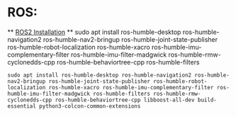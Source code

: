 # ROS:
** [ROS2 Installation](https://docs.ros.org/en/humble/Installation/Ubuntu-Install-Debs.html) **
    sudo apt install ros-humble-desktop ros-humble-navigation2 ros-humble-nav2-bringup ros-humble-joint-state-publisher ros-humble-robot-localization ros-humble-xacro ros-humble-imu-complementary-filter ros-humble-imu-filter-madgwick ros-humble-rmw-cyclonedds-cpp ros-humble-behaviortree-cpp ros-humble-filters

    sudo apt install ros-humble-desktop ros-humble-navigation2 ros-humble-nav2-bringup ros-humble-joint-state-publisher ros-humble-robot-localization ros-humble-xacro ros-humble-imu-complementary-filter ros-humble-imu-filter-madgwick ros-humble-filters ros-humble-rmw-cyclonedds-cpp ros-humble-behaviortree-cpp libboost-all-dev build-essential python3-colcon-common-extensions